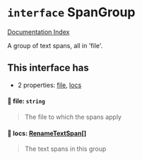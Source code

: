 # `interface` SpanGroup

[Documentation Index](../README.md)

A group of text spans, all in 'file'.

## This interface has

- 2 properties:
[file](#-file-string),
[locs](#-locs-renametextspan)


#### 📄 file: `string`

> The file to which the spans apply



#### 📄 locs: [RenameTextSpan](../interface.RenameTextSpan/README.md)\[]

> The text spans in this group



